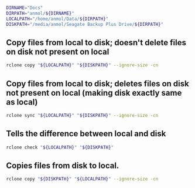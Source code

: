 ```bash
DIRNAME="Docs"
DIRPATH="anmol/${DIRNAME}"
LOCALPATH="/home/anmol/Data/${DIRPATH}"
DISKPATH="/media/anmol/Seagate Backup Plus Drive/${DIRPATH}"
```

## Copy files from local to disk; doesn't delete files on disk not present on local
```bash
rclone copy "${LOCALPATH}" "${DISKPATH}" --ignore-size -cn
```

## Copy files from local to disk; deletes files on disk not present on local (making disk exactly same as local)
```bash
rclone sync "${LOCALPATH}" "${DISKPATH}" --ignore-size -cn
```

## Tells the difference between local and disk
```bash
rclone check "${LOCALPATH}" "${DISKPATH}"
```

## Copies files from disk to local.
```bash
rclone copy "${DISKPATH}" "${LOCALPATH}" --ignore-size -cn
```
